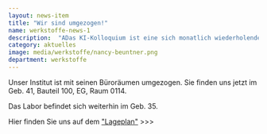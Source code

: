 ```yaml
---
layout: news-item
title: "Wir sind umgezogen!"
name: werkstoffe-news-1
description:  "ADas KI-Kolloquium ist eine sich monatlich wiederholende Veranstaltungsreihe der Fakultät für Bauingenieurwesen."
category: aktuelles
image: media/werkstoffe/nancy-beuntner.png
department: werkstoffe
---
```


Unser Institut ist mit seinen Büroräumen umgezogen. Sie finden uns jetzt im Geb. 41, Bauteil 100, EG, Raum 0114.

Das Labor befindet sich weiterhin im Geb. 35.

 

Hier finden Sie uns auf dem <a href="https://www.unibw.de/werkstoffe/institut/kontakt/lageplan-uni-iwb-2.jpg/image_preview">"Lageplan"</a> >>>